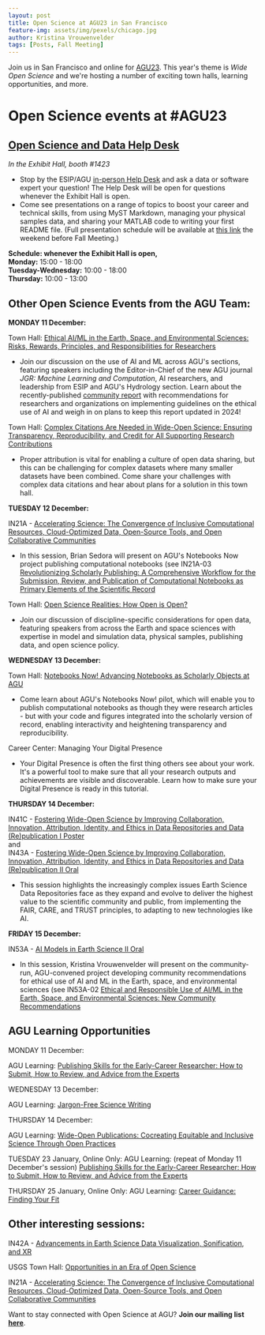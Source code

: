 ```yaml
---
layout: post
title: Open Science at AGU23 in San Francisco
feature-img: assets/img/pexels/chicago.jpg
author: Kristina Vrouwenvelder
tags: [Posts, Fall Meeting]
---
```


Join us in San Francisco and online for [AGU23](https://www.agu.org/Fall-Meeting). This year's theme is _Wide Open Science_ and we're hosting a number of exciting town halls, learning opportunities, and more. 

# Open Science events at #AGU23

## [Open Science and Data Help Desk](https://www.esipfed.org/data-help-desk-at-agu-2023) 
*In the Exhibit Hall, booth #1423*
* Stop by the ESIP/AGU [in-person Help Desk](https://www.esipfed.org/data-help-desk-at-agu-2023) and ask a data or software expert your question! The Help Desk will be open for questions whenever the Exhibit Hall is open.
* Come see presentations on a range of topics to boost your career and technical skills, from using MyST Markdown, managing your physical samples data, and sharing your MATLAB code to writing your first README file. (Full presentation schedule will be available at [this link](https://www.esipfed.org/data-help-desk-at-agu-2023) the weekend before Fall Meeting.) 

**Schedule: whenever the Exhibit Hall is open,**  
**Monday:** 15:00 - 18:00  
**Tuesday-Wednesday:** 10:00 - 18:00  
**Thursday:** 10:00 - 13:00  

## Other Open Science Events from the AGU Team: 

**MONDAY 11 December:**

Town Hall: [Ethical AI/ML in the Earth, Space, and Environmental Sciences: Risks, Rewards, Principles, and Responsibilities for Researchers](https://agu.confex.com/agu/fm23/meetingapp.cgi/Session/188680)
* Join our discussion on the use of AI and ML across AGU's sections, featuring speakers including the Editor-in-Chief of the new AGU journal _JGR: Machine Learning and Computation_, AI researchers, and leadership from ESIP and AGU's Hydrology section. Learn about the recently-published [community report](https://doi.org/10.22541/essoar.168132856.66485758/v1) with recommendations for researchers and organizations on implementing guidelines on the ethical use of AI and weigh in on plans to keep this report updated in 2024! 

Town Hall: [Complex Citations Are Needed in Wide-Open Science: Ensuring Transparency, Reproducibility, and Credit for All Supporting Research Contributions](https://agu.confex.com/agu/fm23/meetingapp.cgi/Session/187902)
* Proper attribution is vital for enabling a culture of open data sharing, but this can be challenging for complex datasets where many smaller datasets have been combined. Come share your challenges with complex data citations and hear about plans for a solution in this town hall. 

**TUESDAY 12 December:**

IN21A - [Accelerating Science: The Convergence of Inclusive Computational Resources, Cloud-Optimized Data, Open-Source Tools, and Open Collaborative Communities](https://agu.confex.com/agu/fm23/meetingapp.cgi/Session/212879)
* In this session, Brian Sedora will present on AGU's Notebooks Now project publishing computational notebooks (see IN21A-03 [Revolutionizing Scholarly Publishing: A Comprehensive Workflow for the Submission, Review, and Publication of Computational Notebooks as Primary Elements of the Scientific Record](https://agu.confex.com/agu/fm23/meetingapp.cgi/Paper/1263395)

Town Hall: [Open Science Realities: How Open is Open?](https://agu.confex.com/agu/fm23/meetingapp.cgi/Session/186001)
* Join our discussion of discipline-specific considerations for open data, featuring speakers from across the Earth and space sciences with expertise in model and simulation data, physical samples, publishing data, and open science policy. 

**WEDNESDAY 13 December:** 

Town Hall: [Notebooks Now! Advancing Notebooks as Scholarly Objects at AGU](https://agu.confex.com/agu/fm23/meetingapp.cgi/Session/185989)
* Come learn about AGU's Notebooks Now! pilot, which will enable you to publish computational notebooks as though they were research articles - but with your code and figures integrated into the scholarly version of record, enabling interactivity and heightening transparency and reproducibility.

Career Center: Managing Your Digital Presence
* Your Digital Presence is often the first thing others see about your work. It's a powerful tool to make sure that all your research outputs and achievements are visible and discoverable. Learn how to make sure your Digital Presence is ready in this tutorial. 

**THURSDAY 14 December:**

IN41C - [Fostering Wide-Open Science by Improving Collaboration, Innovation, Attribution, Identity, and Ethics in Data Repositories and Data (Re)publication I Poster](https://agu.confex.com/agu/fm23/meetingapp.cgi/Session/212866)  
and  
IN43A - [Fostering Wide-Open Science by Improving Collaboration, Innovation, Attribution, Identity, and Ethics in Data Repositories and Data (Re)publication II Oral](https://agu.confex.com/agu/fm23/meetingapp.cgi/Session/212906)
* This session highlights the increasingly complex issues Earth Science Data Repositories face as they expand and evolve to deliver the highest value to the scientific community and public, from implementing the FAIR, CARE, and TRUST principles, to adapting to new technologies like AI.

**FRIDAY 15 December:**

IN53A - [AI Models in Earth Science II Oral](https://agu.confex.com/agu/fm23/meetingapp.cgi/Session/212942)
* In this session, Kristina Vrouwenvelder will present on the community-run, AGU-convened project developing community recommendations for ethical use of AI and ML in the Earth, space, and environmental sciences (see IN53A-02 [Ethical and Responsible Use of AI/ML in the Earth, Space, and Environmental Sciences: New Community Recommendations](https://agu.confex.com/agu/fm23/meetingapp.cgi/Paper/1323410)

## AGU Learning Opportunities
MONDAY 11 December: 

AGU Learning: [Publishing Skills for the Early-Career Researcher: How to Submit, How to Review, and Advice from the Experts](https://agu.confex.com/agu/fm23/meetingapp.cgi/Session/193273)

WEDNESDAY 13 December: 

AGU Learning: [Jargon-Free Science Writing](https://agu.confex.com/agu/fm23/meetingapp.cgi/Session/193264)

THURSDAY 14 December: 

AGU Learning: [Wide-Open Publications: Cocreating Equitable and Inclusive Science Through Open Practices](https://agu.confex.com/agu/fm23/meetingapp.cgi/Session/193415)

TUESDAY 23 January, Online Only: 
AGU Learning: (repeat of Monday 11 December's session) [Publishing Skills for the Early-Career Researcher: How to Submit, How to Review, and Advice from the Experts](https://agu.confex.com/agu/fm23/meetingapp.cgi/Session/216213)

THURSDAY 25 January, Online Only: 
AGU Learning: [Career Guidance: Finding Your Fit](https://agu.confex.com/agu/fm23/meetingapp.cgi/Session/216216)

## Other interesting sessions:  
IN42A - [Advancements in Earth Science Data Visualization, Sonification, and XR](https://agu.confex.com/agu/fm23/meetingapp.cgi/Session/213226)

USGS Town Hall: [Opportunities in an Era of Open Science](https://agu.confex.com/agu/fm23/meetingapp.cgi/Session/190147)

IN21A - [Accelerating Science: The Convergence of Inclusive Computational Resources, Cloud-Optimized Data, Open-Source Tools, and Open Collaborative Communities](https://agu.confex.com/agu/fm23/meetingapp.cgi/Session/212879) 

Want to stay connected with Open Science at AGU? **Join our mailing list [here](https://forms.monday.com/forms/b4284b3ea07f6e4d801f03451d5f7ac4?r=use1)**.





